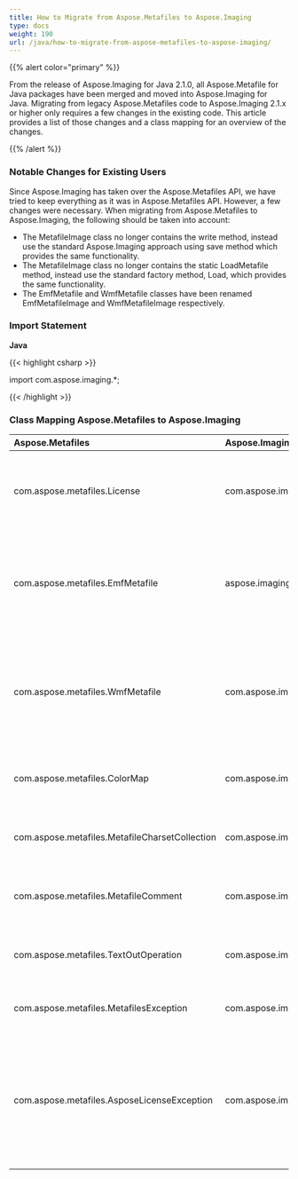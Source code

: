 ```yaml
---
title: How to Migrate from Aspose.Metafiles to Aspose.Imaging
type: docs
weight: 190
url: /java/how-to-migrate-from-aspose-metafiles-to-aspose-imaging/
---
```


{{% alert color="primary" %}} 

From the release of Aspose.Imaging for Java 2.1.0, all Aspose.Metafile for Java packages have been merged and moved into Aspose.Imaging for Java. Migrating from legacy Aspose.Metafiles code to Aspose.Imaging 2.1.x or higher only requires a few changes in the existing code. This article provides a list of those changes and a class mapping for an overview of the changes.

{{% /alert %}} 
### **Notable Changes for Existing Users**
Since Aspose.Imaging has taken over the Aspose.Metafiles API, we have tried to keep everything as it was in Aspose.Metafiles API. However, a few changes were necessary. When migrating from Aspose.Metafiles to Aspose.Imaging, the following should be taken into account:

- The MetafileImage class no longer contains the write method, instead use the standard Aspose.Imaging approach using save method which provides the same functionality.
- The MetafileImage class no longer contains the static LoadMetafile method, instead use the standard factory method, Load, which provides the same functionality.
- The EmfMetafile and WmfMetafile classes have been renamed EmfMetafileImage and WmfMetafileImage respectively.
### **Import Statement**
**Java**

{{< highlight csharp >}}

 import com.aspose.imaging.*;

{{< /highlight >}}
### **Class Mapping Aspose.Metafiles to Aspose.Imaging**

|**Aspose.Metafiles** |**Aspose.Imaging** |**Remarks** |
| :- | :- | :- |
|com.aspose.metafiles.License|com.aspose.imaging.License|There is only one License class in the Aspose.Imaging for Java API to apply the license for all features including the ones related to metafiles. |
|com.aspose.metafiles.EmfMetafile|aspose.imaging.fileformats.metafile.EmfMetafileImage|The base class EmfMetafile has been renamed to EmfMetafileImage. All methods previously available under EmfMetafile class are now available in the EmfMetafileImage class. |
|com.aspose.metafiles.WmfMetafile|com.aspose.imaging.fileformats.metafile.WmfMetafileImage|The base class WmfMetafile has been renamed to WmfMetafileImage. All methods previously available under WmfMetafile class are now available in the WmfMetafileImage class. |
|com.aspose.metafiles.ColorMap|com.aspose.imaging.fileformats.metafile.ColorMap|Just the package was changed without any other notable changes in the interfaces or methods. |
|com.aspose.metafiles.MetafileCharsetCollection|com.aspose.imaging.fileformats.metafile.MetafileCharsetCollection|Just the package was changed without any other notable changes in the interfaces or methods. |
|com.aspose.metafiles.MetafileComment|com.aspose.imaging.fileformats.metafile.MetafileComment|Just the package was changed without any other notable changes in the interfaces or methods. |
|com.aspose.metafiles.TextOutOperation|com.aspose.imaging.fileformats.metafile.TextOutOperation|Just the package was changed without any other notable changes in the interfaces or methods. |
|com.aspose.metafiles.MetafilesException|com.aspose.imaging.exceptions.imageformats.MetafilesException|MetafilesException extends ImageException and handles all errors detected with metafiles. |
|com.aspose.metafiles.AsposeLicenseException|com.aspose.imaging.PleaseReportException|AsposeLicenseException class was removed when the Aspose.Metafiles packages were merged into Aspose.Imaging because Aspose.Imaging already handles license related errors through PleaseReportException class. |

